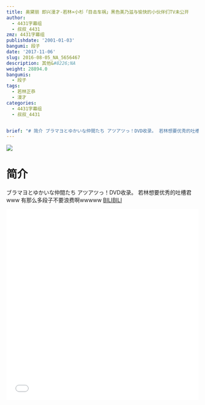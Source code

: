 ```yaml
---
title: 奥黛丽 即兴漫才-若林×小杉「目击车祸」黑色美乃滋与愉快的小伙伴们TV未公开
author:
  - 4431字幕组
  - 叔叔_4431
zmz: 4431字幕组
publishdate: '2001-01-03'
bangumi: 段子
date: '2017-11-06'
slug: 2016-08-05_NA_5656467
description: 其他&#8226;NA
weight: 28894.0
bangumis:
  - 段子
tags:
  - 若林正恭
  - 漫才
categories:
  - 4431字幕组
  - 叔叔_4431


brief: "# 简介 ブラマヨとゆかいな仲間たち アツアツっ！DVD收录。 若林想要优秀的吐槽君www 有那么多段子不要浪费啊wwwww"
---
```

![](https://i.imgur.com/2M9BhrM.png)
# 简介  
ブラマヨとゆかいな仲間たち アツアツっ！DVD收录。
若林想要优秀的吐槽君www
有那么多段子不要浪费啊wwwww
  [BILIBILI](https://www.bilibili.com/video/av5656467/)

  <iframe src="//www.bilibili.com/blackboard/player.html?aid=5656467" width="100%" height="500" frameborder="0" allowfullscreen="allowfullscreen"></iframe>
